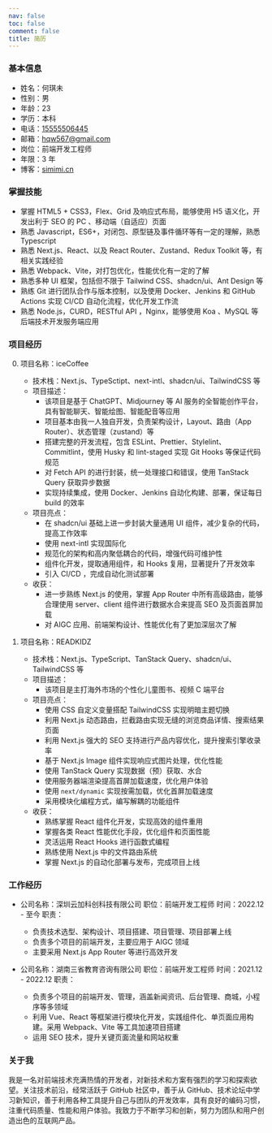 ```yaml
---
nav: false
toc: false
comment: false
title: 简历
---
```


### 基本信息

- 姓名：何琪未
- 性别：男
- 年龄：23
- 学历：本科
- 电话：[15555506445](tel:+8615555506445)
- 邮箱：[hqw567@gmail.com](mailto:hqw567@gmail.com)
- 岗位：前端开发工程师
- 年限：3 年
- 博客：[simimi.cn](https://simimi.cn)

### 掌握技能

- 掌握 HTML5 + CSS3，Flex、Grid 及响应式布局，能够使用 H5 语义化，开发出利于 SEO 的 PC 、移动端（自适应）页面
- 熟悉 Javascript，ES6+，对闭包、原型链及事件循环等有一定的理解，熟悉 Typescript
- 熟悉 Next.js、React、以及 React Router、Zustand、Redux Toolkit 等，有相关实践经验
- 熟悉 Webpack、Vite，对打包优化，性能优化有一定的了解
- 熟悉多种 UI 框架，包括但不限于 Tailwind CSS、shadcn/ui、Ant Design 等
- 熟练 Git 进行团队合作与版本控制，以及使用 Docker、Jenkins 和 GitHub Actions 实现 CI/CD 自动化流程，优化开发工作流
- 熟悉 Node.js，CURD，RESTful API ，Nginx，能够使用 Koa 、MySQL 等后端技术开发服务端应用

### 项目经历

0. 项目名称：iceCoffee

   - 技术栈：Next.js、TypeSctipt、next-intl、shadcn/ui、TailwindCSS 等
   - 项目描述：
     - 该项目是基于 ChatGPT、Midjourney 等 AI 服务的全智能创作平台，具有智能聊天、智能绘图、智能配音等应用
     - 项目基本由我一人独自开发，负责架构设计，Layout、路由（App Router）、状态管理（zustand）等
     - 搭建完整的开发流程，包含 ESLint、Prettier、Stylelint、Commitlint，使用 Husky 和 lint-staged 实现 Git Hooks 等保证代码规范
     - 对 Fetch API 的进行封装，统一处理接口和错误，使用 TanStack Query 获取异步数据
     - 实现持续集成，使用 Docker、Jenkins 自动化构建、部署，保证每日 build 的效率
   - 项目亮点：
     - 在 shadcn/ui 基础上进一步封装大量通用 UI 组件，减少复杂的代码，提高工作效率
     - 使用 next-intl 实现国际化
     - 规范化的架构和高内聚低耦合的代码，增强代码可维护性
     - 组件化开发，提取通用组件，和 Hooks 复用，显著提升了开发效率
     - 引入 CI/CD ，完成自动化测试部署
   - 收获：
     - 进一步熟练 Next.js 的使用，掌握 App Router 中所有高级路由，能够合理使用 server、client 组件进行数据水合来提高 SEO 及页面首屏加载
     - 对 AIGC 应用、前端架构设计、性能优化有了更加深层次了解

1. 项目名称：READKIDZ

   - 技术栈：Next.js、TypeScript、TanStack Query、shadcn/ui、TailwindCSS 等
   - 项目描述：
     - 该项目是主打海外市场的个性化儿童图书、视频 C 端平台
   - 项目亮点：
     - 使用 CSS 自定义变量搭配 TailwindCSS 实现明暗主题切换
     - 利用 Next.js 动态路由，拦截路由实现无缝的浏览商品详情、搜索结果页面
     - 利用 Next.js 强大的 SEO 支持进行产品内容优化，提升搜索引擎收录率
     - 基于 Next.js Image 组件实现响应式图片处理，优化性能
     - 使用 TanStack Query 实现数据（预）获取、水合
     - 使用服务器端渲染提高首屏加载速度，优化用户体验
     - 使用 `next/dynamic` 实现按需加载，优化首屏加载速度
     - 采用模块化编程方式，编写解耦的功能组件
   - 收获：
     - 熟练掌握 React 组件化开发，实现高效的组件重用
     - 掌握各类 React 性能优化手段，优化组件和页面性能
     - 灵活运用 React Hooks 进行函数式编程
     - 熟练使用 Next.js 中的文件路由系统
     - 掌握 Next.js 的自动化部署与发布，完成项目上线

### 工作经历

- 公司名称：深圳云加科创科技有限公司 职位：前端开发工程师 时间：2022.12 - 至今
  职责：

  - 负责技术选型、架构设计、项目搭建、项目管理、项目部署上线
  - 负责多个项目的前端开发，主要应用于 AIGC 领域
  - 主要采用 Next.js App Router 等进行高效开发

- 公司名称：湖南三省教育咨询有限公司 职位：前端开发工程师 时间：2021.12 - 2022.12
  职责：
  - 负责多个项目的前端开发、管理，涵盖新闻资讯、后台管理、商城，小程序等多领域
  - 利用 Vue、React 等框架进行模块化开发，实践组件化、单页面应用构建。采用 Webpack、Vite 等工具加速项目搭建
  - 运用 SEO 技术，提升关键页面流量和网站权重

### 关于我

我是一名对前端技术充满热情的开发者，对新技术和方案有强烈的学习和探索欲望。关注技术前沿，经常活跃于 GitHub 社区中，善于从 GitHub、技术论坛中学习新知识，善于利用各种工具提升自己与团队的开发效率，具有良好的编码习惯，注重代码质量、性能和用户体验。我致力于不断学习和创新，努力为团队和用户创造出色的互联网产品。
